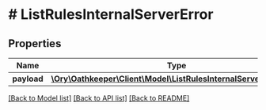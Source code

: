 # # ListRulesInternalServerError

## Properties

Name | Type | Description | Notes
------------ | ------------- | ------------- | -------------
**payload** | [**\Ory\Oathkeeper\Client\Model\ListRulesInternalServerErrorBody**](ListRulesInternalServerErrorBody.md) |  | [optional] 

[[Back to Model list]](../../README.md#documentation-for-models) [[Back to API list]](../../README.md#documentation-for-api-endpoints) [[Back to README]](../../README.md)


